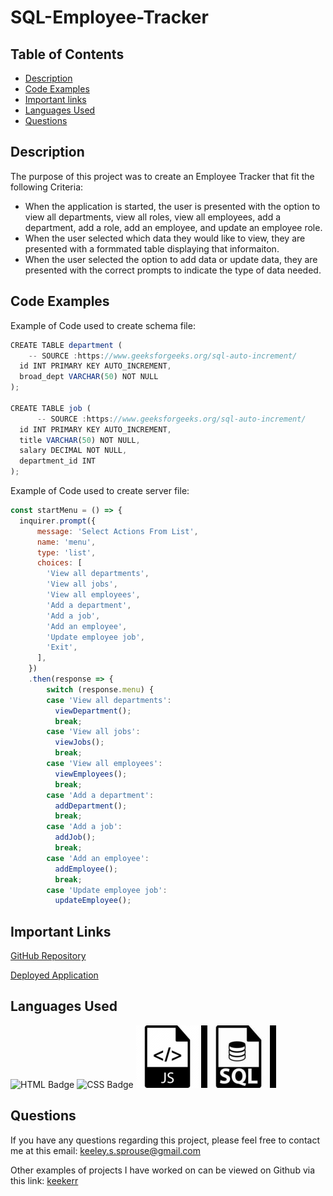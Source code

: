 # SQL-Employee-Tracker

## Table of Contents

* [Description](#description)
* [Code Examples](#code-examples)
* [Important links](#important-links)
* [Languages Used](#languages-used)
* [Questions](#questions)

## Description

The purpose of this project was to create an Employee Tracker that fit the following Criteria: 

 - When the application is started, the user is presented with the option to view all departments, view all roles, view all employees, add a department, add a role, add an employee, and update an employee role.
 - When the user selected which data they would like to view, they are presented with a formmated table displaying that informaiton.
 - When the user selected the option to add data or update data, they are presented with the correct prompts to indicate the type of data needed.


## Code Examples
Example of Code used to create schema file:

```js
CREATE TABLE department (
    -- SOURCE :https://www.geeksforgeeks.org/sql-auto-increment/
  id INT PRIMARY KEY AUTO_INCREMENT,
  broad_dept VARCHAR(50) NOT NULL
);

CREATE TABLE job (
      -- SOURCE :https://www.geeksforgeeks.org/sql-auto-increment/
  id INT PRIMARY KEY AUTO_INCREMENT,
  title VARCHAR(50) NOT NULL,
  salary DECIMAL NOT NULL,
  department_id INT
);
```

Example of Code used to create server file:
```js
const startMenu = () => {
  inquirer.prompt({
      message: 'Select Actions From List',
      name: 'menu',
      type: 'list',
      choices: [ 
        'View all departments',
        'View all jobs',
        'View all employees',
        'Add a department',
        'Add a job',
        'Add an employee',
        'Update employee job',
        'Exit',
      ],
    })
    .then(response => {
        switch (response.menu) {
        case 'View all departments':
          viewDepartment();
          break;
        case 'View all jobs':
          viewJobs();
          break;
        case 'View all employees':
          viewEmployees();
          break;
        case 'Add a department':
          addDepartment();
          break;
        case 'Add a job':
          addJob();
          break;
        case 'Add an employee':
          addEmployee();
          break;
        case 'Update employee job':
          updateEmployee();
```

## Important Links
[GitHub Repository](https://github.com/keekerr/SQL-Employee-Tracker)

[Deployed Application](https://github.com/keekerr/SQL-Employee-Tracker/deployments/activity_log?environment=employee-tracker-manufacturing)


## Languages Used

![HTML Badge](https://th.bing.com/th/id/OIP._Ik4_2kbAUkc8WfirxFSLwHaHa?w=100&h=120&c=7&r=0&o=5&pid=1.7)
![CSS Badge](https://th.bing.com/th/id/OIP.bVCzXbidOak-TcOhmW0QTAHaHa?pid=ImgDet&w=100&h=120&c=7)
![JavaScript Badge](https://github.com/keekerr/SQL-Employee-Tracker/blob/main/Java%20Script%20Badge%20resized.png?raw=true)
![SQL](https://github.com/keekerr/SQL-Employee-Tracker/blob/main/SQL%20Icon%20Resized.jpg?raw=true)
## Questions

If you have any questions regarding this project, please feel free to contact me at this email: keeley.s.sprouse@gmail.com

Other examples of projects I have worked on can be viewed on Github via this link: [keekerr](https://github.com/keekerr)